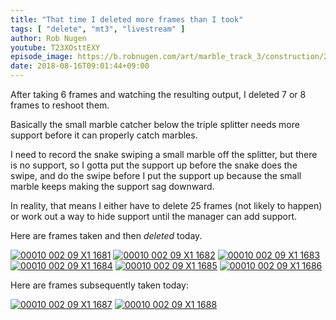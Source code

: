 ```yaml
---
title: "That time I deleted more frames than I took"
tags: [ "delete", "mt3", "livestream" ]
author: Rob Nugen
youtube: T23XOsttEXY
episode_image: https://b.robnugen.com/art/marble_track_3/construction/2018/2018_aug_16_episode_pic.jpg
date: 2018-08-16T09:01:44+09:00
---
```


After taking 6 frames and watching the resulting output, I deleted 7
or 8 frames to reshoot them.

Basically the small marble catcher below the triple splitter needs
more support before it can properly catch marbles.

I need to record the snake swiping a small marble off the splitter,
but there is no support, so I gotta put the support up before the
snake does the swipe, and do the swipe before I put the support up
because the small marble keeps making the support sag downward.

In reality, that means I either have to delete 25 frames (not likely
to happen) or work out a way to hide support until the manager can add
support.

Here are frames taken and then *deleted* today.

[![00010 002 09 X1 1681](//b.robnugen.com/art/marble_track_3/frames/2018/thumbs/00010_002_09_X1_1681.jpg)](//b.robnugen.com/art/marble_track_3/frames/2018/00010_002_09_X1_1681.jpg)
[![00010 002 09 X1 1682](//b.robnugen.com/art/marble_track_3/frames/2018/thumbs/00010_002_09_X1_1682.jpg)](//b.robnugen.com/art/marble_track_3/frames/2018/00010_002_09_X1_1682.jpg)
[![00010 002 09 X1 1683](//b.robnugen.com/art/marble_track_3/frames/2018/thumbs/00010_002_09_X1_1683.jpg)](//b.robnugen.com/art/marble_track_3/frames/2018/00010_002_09_X1_1683.jpg)
[![00010 002 09 X1 1684](//b.robnugen.com/art/marble_track_3/frames/2018/thumbs/00010_002_09_X1_1684.jpg)](//b.robnugen.com/art/marble_track_3/frames/2018/00010_002_09_X1_1684.jpg)
[![00010 002 09 X1 1685](//b.robnugen.com/art/marble_track_3/frames/2018/thumbs/00010_002_09_X1_1685.jpg)](//b.robnugen.com/art/marble_track_3/frames/2018/00010_002_09_X1_1685.jpg)
[![00010 002 09 X1 1686](//b.robnugen.com/art/marble_track_3/frames/2018/thumbs/00010_002_09_X1_1686.jpg)](//b.robnugen.com/art/marble_track_3/frames/2018/00010_002_09_X1_1686.jpg)

Here are frames subsequently taken today:

[![00010 002 09 X1 1687](//b.robnugen.com/art/marble_track_3/frames/2018/thumbs/00010_002_09_X1_1687.jpg)](//b.robnugen.com/art/marble_track_3/frames/2018/00010_002_09_X1_1687.jpg)
[![00010 002 09 X1 1688](//b.robnugen.com/art/marble_track_3/frames/2018/thumbs/00010_002_09_X1_1688.jpg)](//b.robnugen.com/art/marble_track_3/frames/2018/00010_002_09_X1_1688.jpg)
